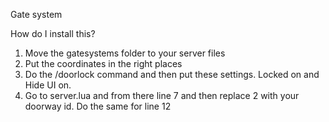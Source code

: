 Gate system

How do I install this?

1. Move the gatesystems folder to your server files
2. Put the coordinates in the right places
3. Do the /doorlock command and then put these settings. Locked on and Hide UI on. 
4. Go to server.lua and from there line 7 and then replace 2 with your doorway id. Do the same for line 12
